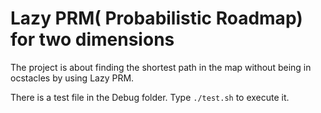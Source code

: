 # Lazy PRM( Probabilistic Roadmap) for two dimensions

The project is about finding the shortest path in the map without being in ocstacles by using Lazy PRM. 

There is a test file in the Debug folder. Type `./test.sh` to execute it.
